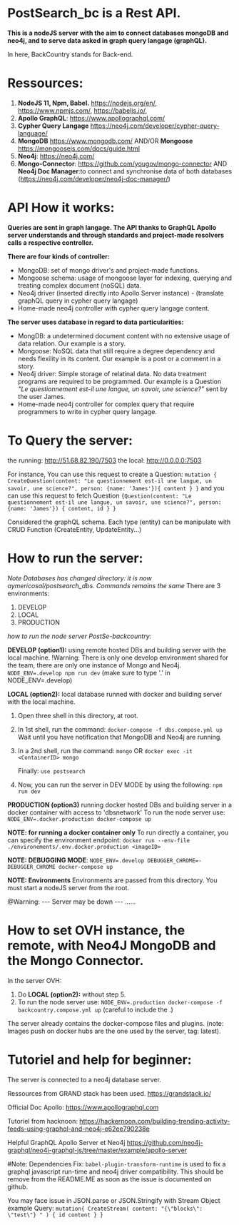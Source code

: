 # PostSearch_bc is a Rest API.

**This is a nodeJS server with the aim to connect databases mongoDB and neo4j, and to serve data asked in graph query langage (graphQL).**

In here, BackCountry stands for Back-end.

# Ressources:

1. **NodeJS 11, Npm, Babel.** https://nodejs.org/en/, https://www.npmjs.com/, https://babeljs.io/,
2. **Apollo GraphQL**: https://www.apollographql.com/
3. **Cypher Query Langage** https://neo4j.com/developer/cypher-query-language/
4. **MongoDB** https://www.mongodb.com/ AND/OR **Mongoose** https://mongoosejs.com/docs/guide.html
5. **Neo4j**: https://neo4j.com/
6. **Mongo-Connector**: https://github.com/yougov/mongo-connector AND **Neo4j Doc Manager**:to connect and synchronise data of both databases (https://neo4j.com/developer/neo4j-doc-manager/)

# API How it works:

**Queries are sent in graph langage. The API thanks to GraphQL Apollo server understands and through standards and project-made resolvers calls a respective controller.**

**There are four kinds of controller:**

- MongoDB: set of mongo driver's and project-made functions.
- Mongoose schema: usage of mongoose layer for indexing, querying and treating complex document (noSQL) data.
- Neo4j driver (inserted directly into Apollo Server instance) - (translate graphQL query in cypher query langage)
- Home-made neo4j controller with cypher query langage content.

**The server uses database in regard to data particularities:**

- MongDB: a undetermined document content with no extensive usage of data relation. Our example is a story.
- Mongoose: NoSQL data that still require a degree dependency and needs flexility in its content. Our example is a post or a comment in a story.
- Neo4j driver: Simple storage of relatinal data. No data treatment programs are required to be programmed. Our example is a Question _"Le questionnement est-il une langue, un savoir, une science?"_ sent by the user James.
- Home-made neo4j controller for complex query that require programmers to write in cypher query langage.

# To Query the server:

the running: http://51.68.82.190/7503 the local: http://0.0.0.0:7503

For instance, You can use this request to create a Question:
`mutation { CreateQuestion(content: "Le questionnement est-il une langue, un savoir, une science?", person: {name: 'James'}){ content } }`
and you can use this request to fetch Question
`{Question(content: "Le questionnement est-il une langue, un savoir, une science?", person: {name: 'James'}) { content, id } }`

Considered the graphQL schema. Each type (entity) can be manipulate with CRUD Function (CreateEntity, UpdateEntity...)

# How to run the server:

_Note Databases has changed directory: it is now aymericosal/postsearch_dbs. Commands remains the same_
There are 3 environments:

1. DEVELOP
2. LOCAL
3. PRODUCTION

_how to run the node server PostSe-backcountry:_

**DEVELOP (option1):** using remote hosted DBs and building server with the local machine.
!Warning: There is only one develop environment shared for the team, there are only one instance of Mongo and Neo4j.
`NODE_ENV=.develop npm run dev`
(make sure to type '.' in NODE_ENV=.develop)

**LOCAL (option2):** local database runned with docker and building server with the local machine.

1. Open three shell in this directory, at root.
2. In 1st shell, run the command:
   `docker-compose -f dbs.compose.yml up`
   Wait until you have notification that MongoDB and Neo4j are running.
3. In a 2nd shell, run the command:
   `mongo`
   OR
   `docker exec -it <ContainerID> mongo`

   Finally:
   `use postsearch`

5. Now, you can run the server in DEV MODE by using the following:
   `npm run dev`

**PRODUCTION (option3)** running docker hosted DBs and building server in a docker container with access to 'dbsnetwork'
To run the node server use:
`NODE_ENV=.docker.production docker-compose up`

**NOTE: for running a docker container only**
To run directly a container, you can specify the environment endpoint:
`docker run --env-file ./environements/.env.docker.production <imageID>`

**NOTE: DEBUGGING MODE**:
`NODE_ENV=.develop DEBUGGER_CHROME=-DEBUGGER_CHROME docker-compose up`

**NOTE: Environments**
Environments are passed from this directory. You must start a nodeJS server from the root.

@Warning: --- Server may be down ---
......

# How to set OVH instance, the remote, with Neo4J MongoDB and the Mongo Connector.

In the server OVH:

1. Do **LOCAL (option2):** without step 5.
2. To run the node server use:
   `NODE_ENV=.production docker-compose -f backcountry.compose.yml up`
   (careful to include the .)

The server already contains the docker-compose files and plugins.
(note: Images push on docker hubs are the one used by the server, tag: latest).

# Tutoriel and help for beginner:

The server is connected to a neo4j database server.

Ressources from GRAND stack has been used.
https://grandstack.io/

Official Doc Apollo:
https://www.apollographql.com

Tutoriel from hacknoon:
https://hackernoon.com/building-trending-activity-feeds-using-graphql-and-neo4j-e62ee790238e

Helpful GraphQL Apollo Server et Neo4j
https://github.com/neo4j-graphql/neo4j-graphql-js/tree/master/example/apollo-server

#Note:
Dependencies Fix:
`babel-plugin-transform-runtime` is used to fix a graphql javascript run-time and neo4j driver compatibility.
This should be remove from the README.ME as soon as the issue is documented on github.

You may face issue in JSON.parse or JSON.Stringify with Stream Object
example Query:
`mutation{ CreateStream( content: "{\"blocks\": \"test\"} " ) { id content } }`
